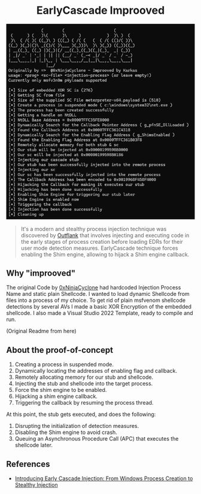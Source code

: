 <h1 align="center">EarlyCascade Improoved</h1>


<p align="center">
  <img src="preview.png" alt="Logo">
</p>

> It's a modern and stealthy process injection technique was discovered by [Outflank](https://www.outflank.nl/) that involves injecting and executing code in the early stages of process creation before loading EDRs for their user mode detection measures. EarlyCascade technique forces enabling the Shim engine, allowing to hijack a Shim engine callback.

## Why "improoved"
The original Code by [0xNinjaCyclone](https://github.com/0xNinjaCyclone/EarlyCascade) had hardcoded Injection Process Name and static plain Shellcode. I wanted to load dynamic Shellcode from files into a process of my choice. To get rid of plain msfvenom shellcode detections by several AVs I made a basic XOR Encryption of the embedded shellcode. I also made a Visual Studio 2022 Template, ready to compile and run.

(Original Readme from here)
## About the proof-of-concept 
1. Creating a process in suspended mode.
2. Dynamically locating the addresses of enabling flag and callback.
3. Remotely allocating memory for our stub and shellcode.
4. Injecting the stub and shellcode into the target process.
5. Force the shim engine to be enabled.
6. Hijacking a shim engine callback.
7. Triggering the callback by resuming the process thread.

At this point, the stub gets executed, and does the following:
1. Disrupting the initialization of detection measures.
2. Disabling the Shim engine to avoid crash.
3. Queuing an Asynchronous Procedure Call (APC) that executes the shellcode later.

## References
- [Introducing Early Cascade Injection: From Windows Process Creation to Stealthy Injection](https://www.outflank.nl/blog/2024/10/15/introducing-early-cascade-injection-from-windows-process-creation-to-stealthy-injection/)
